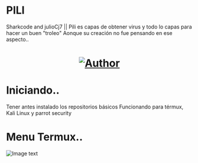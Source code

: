 # PILI
Sharkcode and julioCj7 || Pili es capas de obtener virus y todo lo capas para hacer un buen "troleo" Aonque su creación no fue pensando en ese aspecto..
<h1 align="center"><a href="https://github.com/piratainformatico2"><img title="Author" src="https://img.shields.io/badge/Author-⍣᭕ᬁ᭖sharkcode᭖᭕ᬁ⍣-svg?style=for-the-badge&logo=github"></a></h1>

# Iniciando..
Tener antes instalado los repositorios básicos
Funcionando para térmux, Kali Linux y parrot security

# Menu Termux..
![Image text](https://github.com/piratainformatico2/PILI/blob/main/images/Screenshot_20210921-222332.png)
